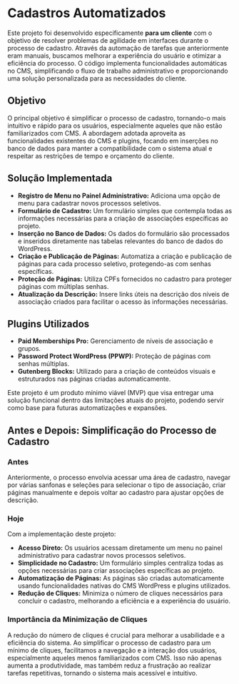 # Cadastros Automatizados

Este projeto foi desenvolvido especificamente **para um cliente** com o objetivo de resolver problemas de agilidade em interfaces durante o processo de cadastro. Através da automação de tarefas que anteriormente eram manuais, buscamos melhorar a experiência do usuário e otimizar a eficiência do processo. O código implementa funcionalidades automáticas no CMS, simplificando o fluxo de trabalho administrativo e proporcionando uma solução personalizada para as necessidades do cliente.

## Objetivo
O principal objetivo é simplificar o processo de cadastro, tornando-o mais intuitivo e rápido para os usuários, especialmente aqueles que não estão familiarizados com CMS. A abordagem adotada aproveita as funcionalidades existentes do CMS e plugins, focando em inserções no banco de dados para manter a compatibilidade com o sistema atual e respeitar as restrições de tempo e orçamento do cliente.

## Solução Implementada
- **Registro de Menu no Painel Administrativo:** Adiciona uma opção de menu para cadastrar novos processos seletivos.
- **Formulário de Cadastro:** Um formulário simples que contempla todas as informações necessárias para a criação de associações específicas ao projeto.
- **Inserção no Banco de Dados:** Os dados do formulário são processados e inseridos diretamente nas tabelas relevantes do banco de dados do WordPress.
- **Criação e Publicação de Páginas:** Automatiza a criação e publicação de páginas para cada processo seletivo, protegendo-as com senhas específicas.
- **Proteção de Páginas:** Utiliza CPFs fornecidos no cadastro para proteger páginas com múltiplas senhas.
- **Atualização da Descrição:** Insere links úteis na descrição dos níveis de associação criados para facilitar o acesso às informações necessárias.

## Plugins Utilizados
- **Paid Memberships Pro:** Gerenciamento de níveis de associação e grupos.
- **Password Protect WordPress (PPWP):** Proteção de páginas com senhas múltiplas.
- **Gutenberg Blocks:**  Utilizado para a criação de conteúdos visuais e estruturados nas páginas criadas automaticamente.

Este projeto é um produto mínimo viável (MVP) que visa entregar uma solução funcional dentro das limitações atuais do projeto, podendo servir como base para futuras automatizações e expansões.

## Antes e Depois: Simplificação do Processo de Cadastro

### Antes
Anteriormente, o processo envolvia acessar uma área de cadastro, navegar por várias sanfonas e seleções para selecionar o tipo de associação, criar páginas manualmente e depois voltar ao cadastro para ajustar opções de descrição.

### Hoje
Com a implementação deste projeto:
- **Acesso Direto:** Os usuários acessam diretamente um menu no painel administrativo para cadastrar novos processos seletivos.
- **Simplicidade no Cadastro:** Um formulário simples centraliza todas as opções necessárias para criar associações específicas ao projeto.
- **Automatização de Páginas:** As páginas são criadas automaticamente usando funcionalidades nativas do CMS WordPress e plugins utilizados.
- **Redução de Cliques:** Minimiza o número de cliques necessários para concluir o cadastro, melhorando a eficiência e a experiência do usuário.

### Importância da Minimização de Cliques
A redução do número de cliques é crucial para melhorar a usabilidade e a eficiência do sistema. Ao simplificar o processo de cadastro para um mínimo de cliques, facilitamos a navegação e a interação dos usuários, especialmente aqueles menos familiarizados com CMS. Isso não apenas aumenta a produtividade, mas também reduz a frustração ao realizar tarefas repetitivas, tornando o sistema mais acessível e intuitivo.
